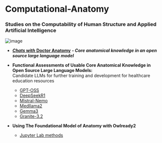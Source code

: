 # Computational-Anatomy
### Studies on the Computability of Human Structure and Applied Artificial Intelligence

![image](https://user-images.githubusercontent.com/71346897/185767485-fe8d63db-265b-4e14-b944-41e4bf9cac07.png)

- [***Chats with*** **Doctor Anatomy**](https://github.com/rtrelease/Computational-Anatomy/blob/main/DoctorAnatomy.md) ***- Core anatomical knowledge in an open source large language model***

- **Functional Assessments of Usable Core Anatomical Knowledge in Open Source Large Language Models:**  
  Candidate LLMs for further training and development for healthcare education resources
  - [GPT-OSS](https://github.com/rtrelease/Computational-Anatomy/blob/main/GPT-OSS.md)
  - [DeepSeekR1](https://github.com/rtrelease/Computational-Anatomy/blob/main/DeepSeek-R1-HeartBrainCrash.md)
  - [Mistral-Nemo](https://github.com/rtrelease/Computational-Anatomy/blob/main/Mistral-NEMO.MD)
  - [Medllama2](https://github.com/rtrelease/Computational-Anatomy/blob/main/medllama2.md)
  - [Gemma3](https://github.com/rtrelease/Computational-Anatomy/blob/main/Gemma3.md)
  - [Granite-3.2](https://github.com/rtrelease/Computational-Anatomy/blob/main/granite3-2.md)

 - **Using The Foundational Model of Anatomy with Owlready2**
   - [Jupyter Lab methods](https://github.com/rtrelease/Computational-Anatomy/blob/main/Owlready2-FMA.md)
